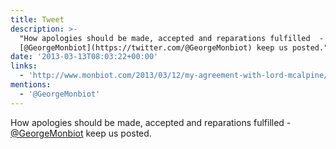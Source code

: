 ```yaml
---
title: Tweet
description: >-
  "How apologies should be made, accepted and reparations fulfilled  -
  [@GeorgeMonbiot](https://twitter.com/@GeorgeMonbiot) keep us posted."
date: '2013-03-13T08:03:22+00:00'
links:
  - 'http://www.monbiot.com/2013/03/12/my-agreement-with-lord-mcalpine/'
mentions:
  - '@GeorgeMonbiot'
---
```

How apologies should be made, accepted and reparations fulfilled  - [@GeorgeMonbiot](https://twitter.com/@GeorgeMonbiot) keep us posted.
